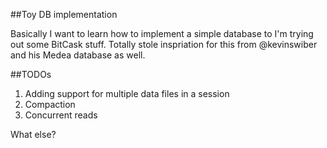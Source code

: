##Toy DB implementation

Basically I want to learn how to implement a simple database to I'm trying out some BitCask stuff. Totally stole inspriation for this from @kevinswiber and his Medea database as well.

##TODOs

1. Adding support for multiple data files in a session
2. Compaction
3. Concurrent reads

What else?